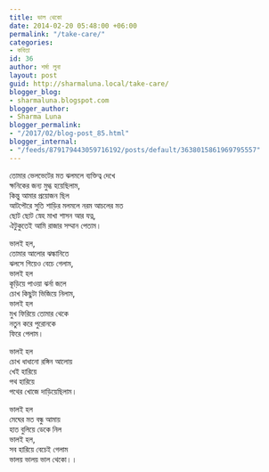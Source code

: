 ```yaml
---
title: ভাল থেকো
date: 2014-02-20 05:48:00 +06:00
permalink: "/take-care/"
categories:
- কবিতা
id: 36
author: শর্মা লুনা
layout: post
guid: http://sharmaluna.local/take-care/
blogger_blog:
- sharmaluna.blogspot.com
blogger_author:
- Sharma Luna
blogger_permalink:
- "/2017/02/blog-post_85.html"
blogger_internal:
- "/feeds/879179443059716192/posts/default/3638015861969795557"
---
```


তোমার ভেলভেটের মত ঝলমলে ব্যক্তিত্ব দেখে  
ক্ষনিকের জন্য মুগ্ধ হয়েছিলাম,  
কিন্তু আমার প্রয়োজন ছিল  
আটপৌরে সুতি শাড়ির মলমলে নরম আচলের মত  
ছোট ছোট স্নেহ মাখা শাসন আর যত্ন,  
ঐটুকুতেই আমি রাজার সম্মান পেতাম।

ভালই হল,  
তোমার আলোর ঝল্কানিতে  
ঝলসে গিয়েও বেচে গেলাম,  
ভালই হল  
কূড়িয়ে পাওয়া ঝর্না জলে  
চোখ কিছুটা ভিজিয়ে নিলাম,  
ভালই হল  
মুখ ফিরিয়ে তোমার থেকে  
নতুন করে পুরোনকে  
ফিরে পেলাম।

ভালই হল  
চোখ ধাধানো রঙ্গিন আলোয়  
খেই হারিয়ে  
পথ হারিয়ে  
পথের খোজে দাড়িয়েছিলাম।

ভালই হল  
মেঘের মত বন্ধু আমায়  
হাত বুলিয়ে ডেকে নিল  
ভালই হল,  
সব হারিয়ে বেচেই গেলাম  
ভালয় ভালয় ভাল থেকো।।